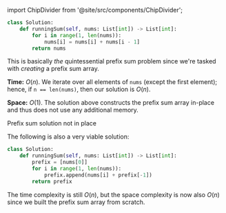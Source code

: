 import ChipDivider from '@site/src/components/ChipDivider';

```python
class Solution:
    def runningSum(self, nums: List[int]) -> List[int]:
        for i in range(1, len(nums)):
            nums[i] = nums[i] + nums[i - 1]
        return nums
```

This is basically *the* quintessential prefix sum problem since we're tasked with *creating* a prefix sum array.

**Time:** $O(n)$. We iterate over all elements of `nums` (except the first element); hence, if `n == len(nums)`, then our solution is $O(n)$.

**Space:** $O(1)$. The solution above constructs the prefix sum array in-place and thus does not use any additional memory.

<ChipDivider>Prefix sum solution not in place</ChipDivider> 

The following is also a very viable solution:

```python
class Solution:
    def runningSum(self, nums: List[int]) -> List[int]:
        prefix = [nums[0]]
        for i in range(1, len(nums)):
            prefix.append(nums[i] + prefix[-1])
        return prefix
```

The time complexity is still $O(n)$, but the space complexity is now also $O(n)$ since we built the prefix sum array from scratch.